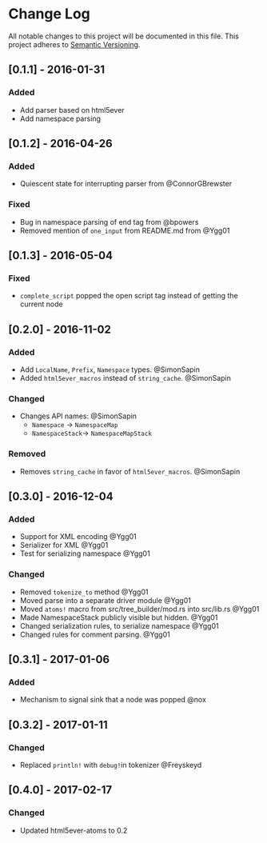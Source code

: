 # Change Log
All notable changes to this project will be documented in this file.
This project adheres to [Semantic Versioning](http://semver.org/).

## [0.1.1] - 2016-01-31
### Added
  - Add parser based on html5ever
  - Add namespace parsing

## [0.1.2] - 2016-04-26
### Added
  - Quiescent state for interrupting parser from @ConnorGBrewster

### Fixed
  - Bug in namespace parsing of end tag from @bpowers
  - Removed mention of `one_input` from README.md from @Ygg01

## [0.1.3] - 2016-05-04
### Fixed
  - `complete_script` popped the open script tag instead of getting the current node

## [0.2.0] - 2016-11-02
### Added
  - Add `LocalName`, `Prefix`, `Namespace` types. @SimonSapin
  - Added `html5ever_macros` instead of `string_cache`. @SimonSapin

### Changed
  - Changes API names: @SimonSapin
    - `Namespace` -> `NamespaceMap`
    - `NamespaceStack`-> `NamespaceMapStack`


### Removed
  - Removes `string_cache` in favor of `html5ever_macros`. @SimonSapin

## [0.3.0] - 2016-12-04
### Added
  - Support for XML encoding @Ygg01
  - Serializer for XML @Ygg01
  - Test for serializing namespace @Ygg01

### Changed
  - Removed `tokenize_to` method @Ygg01
  - Moved parse into a separate driver module @Ygg01
  - Moved `atoms!` macro from src/tree_builder/mod.rs into src/lib.rs @Ygg01
  - Made NamespaceStack publicly visible but hidden. @Ygg01
  - Changed serialization rules, to serialize namespace @Ygg01
  - Changed rules for comment parsing. @Ygg01

## [0.3.1] - 2017-01-06
### Added
  - Mechanism to signal sink that a node was popped @nox

## [0.3.2] - 2017-01-11
### Changed
  - Replaced `println!` with `debug!`in tokenizer @Freyskeyd

## [0.4.0] - 2017-02-17
### Changed
  - Updated html5ever-atoms to 0.2

